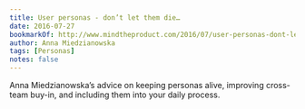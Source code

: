 ```yaml
---
title: User personas - don’t let them die…
date: 2016-07-27
bookmarkOf: http://www.mindtheproduct.com/2016/07/user-personas-dont-let-them-die/
author: Anna Miedzianowska
tags: [Personas]
notes: false
---
```


Anna Miedzianowska’s advice on keeping personas alive, improving cross-team buy-in, and including them into your daily process.